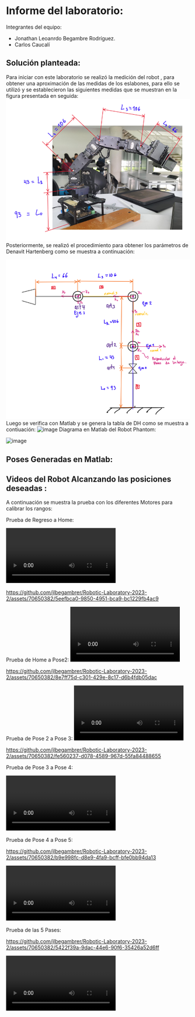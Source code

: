# Informe del laboratorio:
Integrantes del equipo: 
 - Jonathan Leoanrdo Begambre Rodríguez.
 - Carlos Caucalí
   
## Solución planteada:
Para iniciar con este laboratorio se realizó la medición del robot , para obtener una aproximación de las medidas de los eslabones, para ello se utilizó y se establecieron las siguientes medidas que se muestran en la figura presentada en seguida: 
![Alt text](Multimedia/imagenes/MedidasEslabones.png)
 Posteriormente, se  realizó el procedimiento para obtener los parámetros de Denavit Hartenberg como se muestra a continuación:

![Alt text](Multimedia/imagenes/DHFigura.png)
 Luego se verifica con Matlab y se genera la tabla de DH como se muestra a contiuación:
 ![image](https://github.com/jlbegambrer/Robotic-Laboratory-2023-2/assets/70650382/401b4194-9842-4d27-a9ec-87f3c8bfdff4)
 Diagrama en Matlab del Robot Phantom:
 
 ![image](https://github.com/jlbegambrer/Robotic-Laboratory-2023-2/assets/70650382/771d20a8-8986-408b-a133-484af07cb667)


## Poses Generadas en Matlab:


## Videos del Robot Alcanzando las posiciones deseadas :
A continuación se muestra la prueba con los diferentes Motores para calibrar los rangos:

Prueba de Regreso a Home:

<video src="VideosEditados/PruebaMovHomePose2.mp4" controls title="Title"></video>

https://github.com/jlbegambrer/Robotic-Laboratory-2023-2/assets/70650382/5eefbca0-9850-4951-bca9-bc1229fb4ac9

Prueba de Home a Pose2:
 <video src="VideosEditados/PruebaMovHomePose2.mp4" controls title="Title"></video>
 
https://github.com/jlbegambrer/Robotic-Laboratory-2023-2/assets/70650382/8e7ff75d-c301-429e-8c17-d6b4fdb05dac

Prueba de Pose 2 a Pose 3: 
 <video src="VideosEditados/PruebaMovPose2aPose3.mp4" controls title="Title"></video>
 
https://github.com/jlbegambrer/Robotic-Laboratory-2023-2/assets/70650382/fe560237-d078-4589-967d-55fa84488655

Prueba de Pose 3 a Pose 4: 

<video src="VideosEditados/PruebaMovPose3aPose4.mp4" controls title="Title"></video>

Prueba de Pose 4 a Pose 5: 

https://github.com/jlbegambrer/Robotic-Laboratory-2023-2/assets/70650382/b9e998fc-d8e9-4fa9-bcff-bfe0bb94da13

<video src="VideosEditados/PruebaMovPose4aPose5.mp4" controls title="Title"></video>

Prueba de las 5 Pases:

https://github.com/jlbegambrer/Robotic-Laboratory-2023-2/assets/70650382/5422f39a-9dac-44e6-90f6-35426a52d6ff

<video src="Multimedia/Prueba%205%20posesv1.mp4" controls title="Title"></video>
